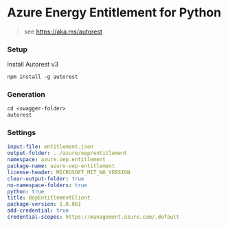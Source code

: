 # Azure Energy Entitlement for Python

> see https://aka.ms/autorest

### Setup

Install Autorest v3

```ps
npm install -g autorest
```

### Generation

```ps
cd <swagger-folder>
autorest
```

### Settings

```yaml
input-file: entitlement.json
output-folder: ../azure/oep/entitlement
namespace: azure.oep.entitlement
package-name: azure-oep-entitlement
license-header: MICROSOFT_MIT_NO_VERSION
clear-output-folder: true
no-namespace-folders: true
python: true
title: OepEntitlementClient
package-version: 1.0.0b1
add-credential: true
credential-scopes: https://management.azure.com/.default
```
